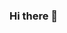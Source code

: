 ### Hi there 👋

<!--
**Jaden30/Jaden30** is a ✨ _special_ ✨ repository because its `README.md` (this file) appears on your GitHub profile.

My name is Ola Jaden Austine.

- 🔭 I’m currently working on as a bioinformatics developer on the Ensembl Variation team EMBL-EBI 
- My present stack include :
    . mySQL 
    . Python
    . Perl
    . Java 
    . HTML 
    . CSS 
- 🌱 I’m currently studying for the AWS Data analysis certification specialty 

- 👯 I’m looking to collaborate on python projects, bioinformatics and health related projects especially involving machine learning 

- 🤔 I’m looking for help with data 

- 📫 How to reach me: austineolanrewaju@gmail.com

- 😄Pronouns: She/her 
-->
